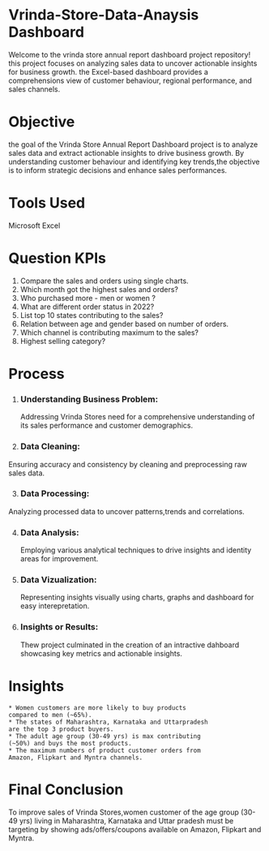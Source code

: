 # Vrinda-Store-Data-Anaysis Dashboard
Welcome to the vrinda store annual report dashboard project repository!
this project focuses on analyzing sales data to uncover actionable insights for business growth.
the Excel-based dashboard provides a comprehensions view of customer behaviour, regional performance,
and sales channels.

# Objective
the goal of the Vrinda Store Annual Report Dashboard project is to analyze sales data and extract actionable insights to drive
business growth. By understanding customer behaviour and identifying key trends,the objective is to inform strategic decisions and 
enhance sales performances.

# Tools Used
Microsoft Excel

# Question KPIs 
 1. Compare the sales and orders using single charts.
 2. Which month got the highest sales and orders?
 3. Who purchased more - men or women ?
 4. What are different order status in 2022?
 5. List top 10 states contributing to the sales?
 6. Relation between age and gender based on
    number of orders.
 7. Which channel is contributing maximum to
    the sales?
 8. Highest selling category?   

# Process
1. ### Understanding Business Problem:
   Addressing Vrinda Stores need for a comprehensive
    understanding of its sales performance and 
    customer demographics.
2. ### Data Cleaning:
 Ensuring accuracy and consistency by cleaning and preprocessing raw
sales data.

3. ### Data Processing:
 Analyzing processed data to uncover patterns,trends and correlations.
 
4. ### Data Analysis:
    Employing various analytical techniques to drive insights and identity
   areas for improvement.

5. ### Data Vizualization:
    Representing insights visually using charts, graphs and dashboard
   for easy interepretation.

6. ### Insights or Results:
     Thew project culminated in the creation of an intractive
    dahboard showcasing key metrics and actionable insights.
    
  # Insights 

    * Women customers are more likely to buy products 
    compared to men (~65%).
    * The states of Maharashtra, Karnataka and Uttarpradesh
    are the top 3 product buyers.
    * The adult age group (30-49 yrs) is max contributing 
    (~50%) and buys the most products.
    * The maximum numbers of product customer orders from
    Amazon, Flipkart and Myntra channels.

   # Final Conclusion
   To improve sales of Vrinda Stores,women customer of the age
   group (30-49 yrs) living in Maharashtra, Karnataka and 
   Uttar pradesh must be targeting by showing ads/offers/coupons 
   available on Amazon, Flipkart and Myntra.
    
   
